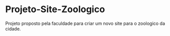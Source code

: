 # Projeto-Site-Zoologico
Projeto proposto pela faculdade para criar um novo site para o zoologico da cidade.
